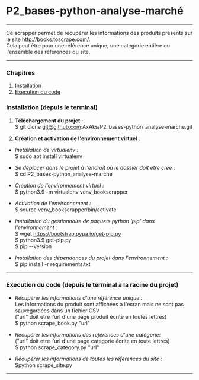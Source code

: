 # P2_bases-python-analyse-marché
***
Ce scrapper permet de récupérer les informations des produits présents sur le site http://books.toscrape.com/.  
Cela peut être pour une référence unique, une categorie entière ou l'ensemble des références du site.
***

### Chapitres 
1. [Installation](#installation)
2. [Execution du code](#Execution_du_code)

### Installation (depuis le terminal)


1. __Téléchargement du projet :__  
$ git clone git@github.com:AxAks/P2_bases-python_analyse-marche.git

2. __Création et activation de l'environnement virtuel  :__  

- _Installation de virtualenv :_  
$ sudo apt install virtualenv

- _Se déplacer dans le projet à l'endroit où le dossier doit etre créé :_  
$ cd P2_bases-python_analyse-marche

- _Création de l'environnement virtuel :_  
$ python3.9 -m virtualenv venv_bookscrapper

- _Activation de l'environnement :_  
$ source venv_bookscrapper/bin/activate

- _Installation du gestionnaire de paquets python 'pip' dans l'environnement :_  
$ wget https://bootstrap.pypa.io/get-pip.py  
$ python3.9 get-pip.py  
$ pip --version  

- _Installation des dépendances du projet dans l'environnement :_  
$ pip install -r requirements.txt

***
### Execution du code (depuis le terminal à la racine du projet)

- _Récupérer les informations d'une référence unique :_  
Les informations du produit sont affichées à l'ecran mais ne sont pas sauvegardées dans un fichier CSV  
("url" doit etre l'url d'une page produit écrite en toutes lettres)  
$ python scrape_book.py "url"  


- _Recupérer les informations des références d'une catégorie:_  
("url" doit etre l'url d'une page categorie écrite en toute lettres)  
$ python scrape_category.py "url"  

- _Récupérer les informations de toutes les références du site :_  
$python scrape_site.py
***